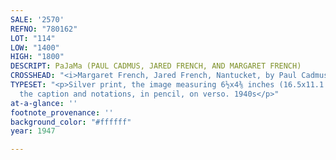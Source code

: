 ```yaml
---
SALE: '2570'
REFNO: "780162"
LOT: "114"
LOW: "1400"
HIGH: "1800"
DESCRIPT: PaJaMa (PAUL CADMUS, JARED FRENCH, AND MARGARET FRENCH)
CROSSHEAD: "<i>Margaret French, Jared French, Nantucket, by Paul Cadmus.</i>"
TYPESET: "<p>Silver print, the image measuring 6½x4⅜ inches (16.5x11.1 cm.), with
  the caption and notations, in pencil, on verso. 1940s</p>"
at-a-glance: ''
footnote_provenance: ''
background_color: "#ffffff"
year: 1947

---
```

